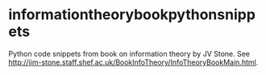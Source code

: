 # informationtheorybookpythonsnippets
Python code snippets from book on information theory by JV Stone. 
See http://jim-stone.staff.shef.ac.uk/BookInfoTheory/InfoTheoryBookMain.html.
